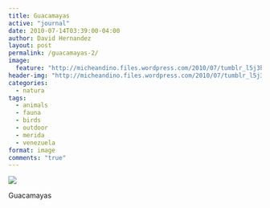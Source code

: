 ```yaml
---
title: Guacamayas
active: "journal"
date: 2010-07-14T03:39:00-04:00
author: David Hernandez
layout: post
permalink: /guacamayas-2/
image:
  feature: "http://micheandino.files.wordpress.com/2010/07/tumblr_l5j3hccqqy1qa1qgjo1_1280.png"
header-img: "http://micheandino.files.wordpress.com/2010/07/tumblr_l5j3hccqqy1qa1qgjo1_1280.png"
categories:
  - natura
tags:
  - animals
  - fauna
  - birds
  - outdoor
  - merida
  - venezuela
format: image
comments: "true"
---
```

<a href="http://micheandino.files.wordpress.com/2010/07/tumblr_l5j3hccqqy1qa1qgjo1_1280.png" class="popup"  title="Guacamayas" data-caption="© 2010 by David Hernández">
<img src="http://micheandino.files.wordpress.com/2010/07/tumblr_l5j3hccqqy1qa1qgjo1_1280.png"></a>

Guacamayas
